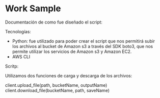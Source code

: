 # Work Sample

Documentación de como fue diseñado el script:

Tecnologías: 
- Python: fue utilizado para poder crear el script que nos permitirá subir los archivos al bucket de Amazon s3 a través del SDK boto3, que nos permite utilizar los servicios de Amazon s3 y Amazon EC2.
- AWS CLI

Scritp:

Utilizamos dos funciones de carga y descarga de los archivos:

client.upload_file(path, bucketName, outputName)
client.download_file(bucketName, path, saveName)

